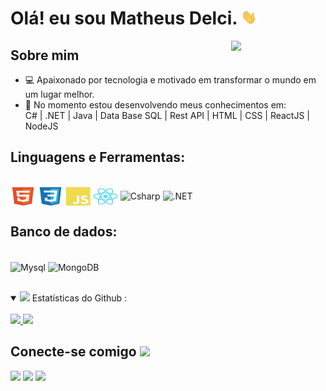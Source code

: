 <h1> Olá! eu sou Matheus Delci. <img src="https://github.com/LeonardoYz/LeonardoYz/blob/main/assets/Hi.gif" width="25"></h1>
 
<img align="right" width="30%" src="https://c.tenor.com/NCRHhqkXrJYAAAAj/programmers-go-internet.gif">

<h2> Sobre mim </h2>

- 💻 Apaixonado por tecnologia e motivado em transformar o mundo em um lugar melhor.
- 🔭 No momento estou desenvolvendo meus conhecimentos em: <br> C# | .NET | Java | Data Base SQL | Rest API | HTML | CSS | ReactJS | NodeJS </br>

##

<h2 align="left">Linguagens e Ferramentas:</h2>

<div style="display: inline_block"><br>
  <img align="center" alt="HTML" height="30" width="40" src="https://raw.githubusercontent.com/devicons/devicon/master/icons/html5/html5-original.svg">
  <img align="center" alt="CSS" height="30" width="40" src="https://raw.githubusercontent.com/devicons/devicon/master/icons/css3/css3-original.svg">
  <img align="center" alt="Js" height="30" width="40" src="https://raw.githubusercontent.com/devicons/devicon/master/icons/javascript/javascript-plain.svg">
  <img align="center" alt="React" height="30" width="40" src="https://raw.githubusercontent.com/devicons/devicon/master/icons/react/react-original.svg">
  <img align="center" alt="Csharp" height="30" width="40" src="https://e7.pngegg.com/pngimages/328/221/png-clipart-c-programming-language-logo-microsoft-visual-studio-net-framework-javascript-icon-purple-logo.png">
  <img align="center" alt=".NET" height="30" width="40" src="https://icon-library.com/images/vb-net-icon/vb-net-icon-1.jpg">
</div>

##


<h2 align="left">Banco de dados:</h2>

<div style="display: inline_block"><br>
  <img align="center" alt="Mysql" height="30" width="100" src="https://img.shields.io/badge/MySQL-00000F?style=for-the-badge&logo=mysql&logoColor=white">
  <img align="center" alt="MongoDB" height="30" width="50" src="https://img.icons8.com/color/480/mongodb.png">
</div>

##
<details open="">
<summary>
   <img src="https://media.giphy.com/media/cj87CxfRtrUifF3Ryk/giphy.gif" height="25">
   Estatísticas do Github : 
</summary> 
<br>
<div>
  <a href="https://github.com/Zeld2">
  <img height="180em" src="https://github-readme-stats.vercel.app/api?username=zeld2&show_icons=true&include_all_commits=true&count_private=true"/>
  <img height="180em" src="https://github-readme-stats.vercel.app/api/top-langs/?username=zeld2&layout=compact&langs_count=7"/></a>
</div>   
</details>
 
##    
     
<h2>
  Conecte-se comigo
  <a target="_blank">
    <img src="https://media.tenor.com/images/22f42c11b612b041b4038573dca18a2d/tenor.gif" height="25px" style="max-width:100%;">
  </a>
</h2>

<div>
 <a href = "mailto:theudelci@gmail.com"><img src="https://img.shields.io/badge/-Gmail-%23333?style=for-the-badge&logo=gmail&logoColor=white" target="_blank"></a>
 <a href="https://www.linkedin.com/in/matheusdelci/" target="_blank"><img src="https://img.shields.io/badge/-LinkedIn-%230077B5?style=for-the-badge&logo=linkedin&logoColor=white" target="_blank"></a> 
 <a href="https://api.whatsapp.com/send?phone=5514991618360" target="_blank"><img src="https://img.shields.io/badge/WhatsApp-25D366?style=for-the-badge&logo=whatsapp&logoColor=white" target="_blank"></a>  
</div>   
